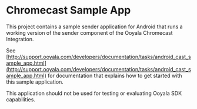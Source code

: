 # Chromecast Sample App
This project contains a sample sender application for Android that runs a working version of the sender component of the Ooyala Chromecast Integration.

See [http://support.ooyala.com/developers/documentation/tasks/android_cast_sample_app.html](http://support.ooyala.com/developers/documentation/tasks/android_cast_sample_app.html) for documentation that explains how to get started with this sample application.

This application should not be used for testing or evaluating Ooyala SDK capabilities.
